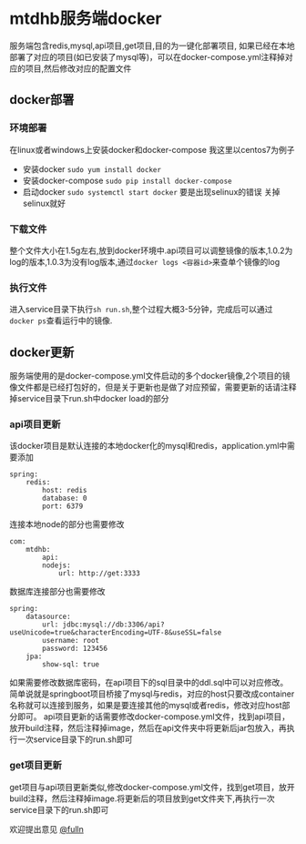 # mtdhb服务端docker

服务端包含redis,mysql,api项目,get项目,目的为一键化部署项目, 如果已经在本地部署了对应的项目(如已安装了mysql等)，可以在docker-compose.yml注释掉对应的项目,然后修改对应的配置文件

## docker部署

### 环境部署

 在linux或者windows上安装docker和docker-compose 我这里以centos7为例子 
  - 安装docker `sudo yum install docker`
  - 安装docker-compose  `sudo pip install docker-compose`
  - 启动docker `sudo systemctl start docker` 要是出现selinux的错误 关掉selinux就好

### 下载文件

整个文件大小在1.5g左右,放到docker环境中.api项目可以调整镜像的版本,1.0.2为log的版本,1.0.3为没有log版本,通过`docker logs <容器id>`来查单个镜像的log

### 执行文件

 进入service目录下执行`sh run.sh`,整个过程大概3-5分钟，完成后可以通过`docker ps`查看运行中的镜像.
 
## docker更新

 服务端使用的是docker-compose.yml文件启动的多个docker镜像,2个项目的镜像文件都是已经打包好的，但是关于更新也是做了对应预留，需要更新的话请注释掉service目录下run.sh中docker load的部分

### api项目更新
 
 该docker项目是默认连接的本地docker化的mysql和redis，application.yml中需要添加
```
spring:   
    redis:
        host: redis
        database: 0
        port: 6379              
```
 连接本地node的部分也需要修改
```
com:
    mtdhb:
        api:
	    nodejs:
	        url: http://get:3333

```

 数据库连接部分也需要修改
 

```
spring:
    datasource:
        url: jdbc:mysql://db:3306/api?useUnicode=true&characterEncoding=UTF-8&useSSL=false
        username: root
        password: 123456
    jpa:
        show-sql: true
```

 如果需要修改数据库密码，在api项目下的sql目录中的ddl.sql中可以对应修改。
 简单说就是springboot项目桥接了mysql与redis，对应的host只要改成container名称就可以连接到服务，如果是要连接其他的mysql或者redis，修改对应host部分即可。
 api项目更新的话需要修改docker-compose.yml文件，找到api项目，放开build注释，然后注释掉image，然后在api文件夹中将更新后jar包放入，再执行一次service目录下的run.sh即可

### get项目更新

 get项目与api项目更新类似,修改docker-compose.yml文件，找到get项目，放开build注释，然后注释掉image.将更新后的项目放到get文件夹下,再执行一次service目录下的run.sh即可

欢迎提出意见 [@fulln](https://github.com/fulln)
 
